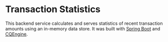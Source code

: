 # Transaction Statistics

This backend service calculates and serves statistics of recent transaction amounts using an in-memory data store. It was built with [Spring Boot](https://projects.spring.io/spring-boot/) and [CQEngine](https://github.com/npgall/cqengine).